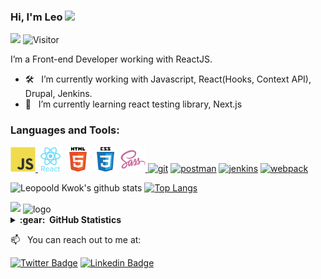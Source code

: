 ### Hi, I'm Leo  <img src="https://media.giphy.com/media/hvRJCLFzcasrR4ia7z/giphy.gif" width="25px">
![](https://komarev.com/ghpvc/?username=leopoldkwok&color=brightgreen)
![Visitor](https://visitor-badge.laobi.icu/badge?page_id=leopoldkwok.leopoldkwok)

I’m a Front-end Developer working with ReactJS.

- 🛠 &nbsp; I’m currently working with Javascript, React(Hooks, Context API), Drupal, Jenkins.
- 🌱 &nbsp; I’m currently learning react testing library, Next.js

<h3 align="left">Languages and Tools:</h3>
<p align="left">
  <a href="https://developer.mozilla.org/en-US/docs/Web/JavaScript" target="_blank"> <img src="https://raw.githubusercontent.com/devicons/devicon/master/icons/javascript/javascript-original.svg" alt="javascript" width="40" height="40"/> </a>
  <a href="https://reactjs.org/" target="_blank"> <img src="https://raw.githubusercontent.com/devicons/devicon/master/icons/react/react-original-wordmark.svg" alt="react" width="40" height="40"/></a>
  <a href="https://www.w3.org/html/" target="_blank"> <img src="https://raw.githubusercontent.com/devicons/devicon/master/icons/html5/html5-original-wordmark.svg" alt="html5" width="40" height="40"/></a>
  <a href="https://www.w3schools.com/css/" target="_blank"> <img src="https://raw.githubusercontent.com/devicons/devicon/master/icons/css3/css3-original-wordmark.svg" alt="css3" width="40" height="40"/></a>
  <a href="https://sass-lang.com" target="_blank"> <img src="https://raw.githubusercontent.com/devicons/devicon/master/icons/sass/sass-original.svg" alt="sass" width="40" height="40"/> </a>
  <a href="https://git-scm.com/" target="_blank"><img src="https://www.vectorlogo.zone/logos/git-scm/git-scm-icon.svg" alt="git" width="40" height="40"/></a>
  <a href="https://www.postman.com/" target="_blank"> <img src="https://www.vectorlogo.zone/logos/getpostman/getpostman-icon.svg" alt="postman" width="40" height="40"/></a>
  <a href="https://www.jenkins.io" target="_blank"><img src="https://www.vectorlogo.zone/logos/jenkins/jenkins-icon.svg" alt="jenkins" width="40" height="40"/></a>
  <a href="https://webpack.js.org/" target="_blank"> <img src="https://www.vectorlogo.zone/logos/js_webpack/js_webpack-icon.svg" alt="webpack" width="40" height="40"/></a>
</p>

![Leopoold Kwok's github stats](https://github-readme-stats.vercel.app/api?username=leopoldkwok&show_icons=true&hide_border=true&&count_private=true&include_all_commits=true")
[![Top Langs](https://github-readme-stats.vercel.app/api/top-langs/?username=leopoldkwok&layout=compact)](https://github.com/leopoldkwok/github-readme-stats)

<img height="180em" src="https://github-readme-streak-stats.herokuapp.com/?user=leopoldkwok&hide_border=true" />

<img src="https://github-profile-trophy.vercel.app/?username=leopoldkwok&theme=flat&column=7&margin-w=10" alt="logo" height="160" align="center" />


<details>
  <summary><b>:gear: &nbsp;GitHub Statistics</b></summary>
  <br/>
    <p align="center">
    </p>
    <p align="center">
    </p>
</details>


📫 &nbsp; You can reach out to me at:

[![Twitter Badge](https://img.shields.io/badge/-@leopoldkwok-1ca0f1?style=flat-square&labelColor=1ca0f1&logo=twitter&logoColor=white&link=https://twitter.com/maddhruv)](https://twitter.com/leopoldkwok)
[![Linkedin Badge](https://img.shields.io/badge/-leopoldkwok-blue?style=flat-square&logo=Linkedin&logoColor=white&link=https://www.linkedin.com/in/leopoldkwok/)](https://www.linkedin.com/in/leopoldkwok/)

<!--
**leopoldkwok/leopoldkwok** is a ✨ _special_ ✨ repository because its `README.md` (this file) appears on your GitHub profile.

Here are some ideas to get you started:

- 🔭 I’m currently working on ...
- 🌱 I’m currently learning ...
- 👯 I’m looking to collaborate on ...
- 🤔 I’m looking for help with ...
- 💬 Ask me about ...
- 📫 How to reach me: ...
- 😄 Pronouns: ...
- ⚡ Fun fact: ...
-->
